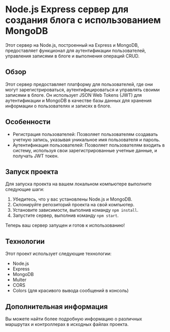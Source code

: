 # Node.js Express сервер для создания блога с использованием MongoDB

Этот сервер на Node.js, построенный на Express и MongoDB, предоставляет функционал для аутентификации пользователей, управления записями в блоге и выполнения операций CRUD.

## Обзор

Этот сервер предоставляет платформу для пользователей, где они могут зарегистрироваться, аутентифицироваться и управлять своими записями в блоге. Он использует JSON Web Tokens (JWT) для аутентификации и MongoDB в качестве базы данных для хранения информации о пользователях и записях в блоге.

## Особенности

- Регистрация пользователей: Позволяет пользователям создавать учетную запись, указывая уникальное имя пользователя и пароль.
- Аутентификация пользователей: Позволяет пользователям входить в систему, используя свои зарегистрированные учетные данные, и получать JWT токен.

## Запуск проекта

Для запуска проекта на вашем локальном компьютере выполните следующие шаги:

1. Убедитесь, что у вас установлены Node.js и MongoDB.
2. Склонируйте репозиторий проекта на свой компьютер.
3. Установите зависимости, выполнив команду `npm install`.
4. Запустите сервер, выполнив команду `npm start`.

Теперь ваш сервер запущен и готов к использованию!

## Технологии

Этот проект использует следующие технологии:

- Node.js
- Express
- MongoDB
- Multer
- CORS
- Colors (для красивого вывода сообщений в консоль)

## Дополнительная информация

Вы можете найти более подробную информацию о различных маршрутах и контроллерах в исходных файлах проекта.

